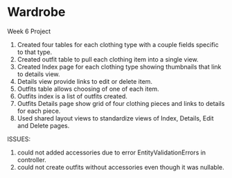 # Wardrobe
Week 6 Project

1. Created four tables for each clothing type with a couple fields specific to that type.
2. Created outfit table to pull each clothing item into a single view. 
3. Created Index page for each clothing type showing thumbnails that link to details view.
4. Details view provide links to edit or delete item.
5. Outfits table allows choosing of one of each item. 
6. Outfits index is a list of outfits created. 
7. Outfits Details page show grid of four clothing pieces and links to details for each piece.
8. Used shared layout views to standardize views of Index, Details, Edit and Delete pages. 


ISSUES:
1. could not added accessories due to error EntityValidationErrors in controller. 
2. could not create outfits without accessories even though it was nullable.
